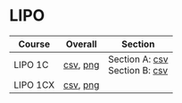 # LIPO

| Course | Overall | Section |
| ------ | ------- | ------- |
| LIPO 1C | [csv](https://github.com/UCSD-Historical-Enrollment-Data/2025Spring/blob/main/overall/LIPO%201C.csv), [png](https://raw.githubusercontent.com/UCSD-Historical-Enrollment-Data/2025Spring/main/plot_overall/LIPO%201C.png) | Section A: [csv](https://github.com/UCSD-Historical-Enrollment-Data/2025Spring/blob/main/section/LIPO%201C_A.csv)<br>Section B: [csv](https://github.com/UCSD-Historical-Enrollment-Data/2025Spring/blob/main/section/LIPO%201C_B.csv) |
| LIPO 1CX | [csv](https://github.com/UCSD-Historical-Enrollment-Data/2025Spring/blob/main/overall/LIPO%201CX.csv), [png](https://raw.githubusercontent.com/UCSD-Historical-Enrollment-Data/2025Spring/main/plot_overall/LIPO%201CX.png) |  |
